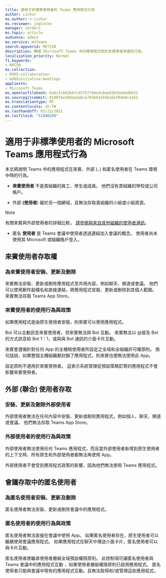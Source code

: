 ```yaml
---
title: 適用于非標準使用者的 Teams 應用程式行為
author: cichur
ms.author: v-cichur
ms.reviewer: joglocke
manager: serdars
ms.topic: article
audience: admin
ms.service: msteams
search.appverid: MET150
description: 瞭解 Microsoft Teams 中的應用程式對於非標準使用者的行為。
localization_priority: Normal
f1.keywords:
- NOCSH
ms.collection:
- M365-collaboration
- m365initiative-meetings
appliesto:
- Microsoft Teams
ms.openlocfilehash: 6a8c3c842b47c4575779de4c0ae8301bededb632
ms.sourcegitcommit: 01087be29daa3abce7d3b03a55ba5ef8db4ca161
ms.translationtype: MT
ms.contentlocale: zh-TW
ms.lasthandoff: 03/23/2021
ms.locfileid: "51098299"
---
```

# <a name="microsoft-teams-apps-behavior-for-non-standard-users"></a>適用于非標準使用者的 Microsoft Teams 應用程式行為

本文將說明 Teams 中的應用程式在來賓、外部 (、) 和匿名使用者在 Teams 環境中時的行為。

- **來賓使用者** 不是貴組織的員工、學生或成員。 他們沒有貴組織的學校或公司帳戶。

- 外部 **(使用者**) 屬於另一個網域，且無法存取貴組織的小組或小組資源。

>[!Note]
> 有關來賓與外部使用者的詳細比較， [請參閱與來自其他組織的使用者通訊](./communicate-with-users-from-other-organizations.md)。

- 匿名 **使用者** 是 Teams 會議中使用者透過連結加入會議的概念。 使用者尚未使用其 Microsoft 或組織帳戶登入。

## <a name="guest-user-access"></a>來賓使用者存取權

### <a name="install-update-and-delete-for-guest-users"></a>為來賓使用者安裝、更新及刪除

來賓無法安裝、更新或刪除應用程式至共用內容，例如聊天、頻道或會議。 他們可以使用郵件副檔名和直接連結，將應用程式安裝、更新或刪除到其個人範圍。 來賓無法存取 Teams App Store。

### <a name="usage-behavior-and-policy-for-guest-users"></a>來賓使用者的使用行為與政策

如果應用程式是由原生使用者安裝，則來賓可以使用應用程式。

Bot 可以主動訊息來賓使用者，但來賓無法與 Bot 互動。 來賓無法以 @提及 Bot 的方式訊息給 Bot 1：1，或與與 Bot 通訊的介面卡片互動。

來賓會遵循針對任何 App 的主機租使用者所設定之全域和全組織許可權原則。 換句話說，如果整個主機組織都封鎖了應用程式，則來賓也便無法使用此 App。

設定原則不適用於來賓使用者。 這表示系統管理從預設策略釘寄的應用程式不會影響來賓使用者。

## <a name="external-federated-user-access"></a>外部 (聯合) 使用者存取

### <a name="install-update-and-delete-for-external-users"></a>安裝、更新及刪除外部使用者

外部使用者無法在任何內容中安裝、更新或刪除應用程式，例如個人、聊天、頻道或會議。 他們無法存取 Teams App Store。

### <a name="usage-behavior-and-policy-for-external-users"></a>外部使用者的使用行為與政策

外部使用者無法使用任何 Teams 應用程式，而且當外部使用者新增到原生使用者的上下文時，所有原生和外部使用者都無法再使用 App。

外部使用者不會受到應用程式政策的影響，因為他們無法使用 Teams 應用程式。

## <a name="anonymous-user-in-meetings-access"></a>會議存取中的匿名使用者

### <a name="install-update-and-delete-for-anonymous-users"></a>為匿名使用者安裝、更新及刪除

匿名使用者無法安裝、更新或刪除會議中的應用程式。

### <a name="usage-behavior-and-policy-for-anonymous-users"></a>匿名使用者的使用行為與政策

匿名使用者無法直接在會議中使用 App。 如果匿名使用者存在，原生使用者可以繼續使用會議應用程式。 如果應用程式在聊天中傳送介面卡片，匿名使用者可以與卡片互動。

匿名使用者將繼承使用者層級全域預設權限原則。 此控制項可讓匿名使用者與 Teams 會議中的應用程式互動 ，如果使用者層級權限原則已啟用應用程式。 匿名使用者只能與會議中現有的應用程式互動，且無法取得和/或管理這些應用程式。
